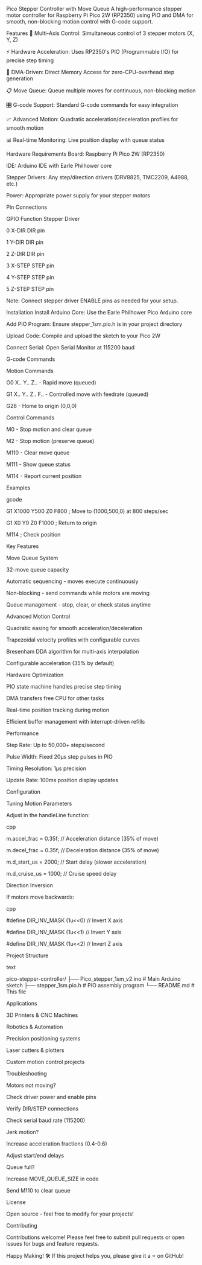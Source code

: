 Pico Stepper Controller with Move Queue
A high-performance stepper motor controller for Raspberry Pi Pico 2W (RP2350) using PIO and DMA for smooth, non-blocking motion control with G-code support.

Features
🔄 Multi-Axis Control: Simultaneous control of 3 stepper motors (X, Y, Z)

⚡ Hardware Acceleration: Uses RP2350's PIO (Programmable I/O) for precise step timing

🚀 DMA-Driven: Direct Memory Access for zero-CPU-overhead step generation

📋 Move Queue: Queue multiple moves for continuous, non-blocking motion

🎛️ G-code Support: Standard G-code commands for easy integration

📈 Advanced Motion: Quadratic acceleration/deceleration profiles for smooth motion

📊 Real-time Monitoring: Live position display with queue status

Hardware Requirements
Board: Raspberry Pi Pico 2W (RP2350)

IDE: Arduino IDE with Earle Philhower core

Stepper Drivers: Any step/direction drivers (DRV8825, TMC2209, A4988, etc.)

Power: Appropriate power supply for your stepper motors

Pin Connections

GPIO	Function	Stepper Driver

0	X-DIR	DIR pin

1	Y-DIR	DIR pin

2	Z-DIR	DIR pin

3	X-STEP	STEP pin

4	Y-STEP	STEP pin

5	Z-STEP	STEP pin

Note: Connect stepper driver ENABLE pins as needed for your setup.

Installation
Install Arduino Core: Use the Earle Philhower Pico Arduino core

Add PIO Program: Ensure stepper_1sm.pio.h is in your project directory

Upload Code: Compile and upload the sketch to your Pico 2W

Connect Serial: Open Serial Monitor at 115200 baud

G-code Commands

Motion Commands

G0 X.. Y.. Z.. - Rapid move (queued)

G1 X.. Y.. Z.. F.. - Controlled move with feedrate (queued)

G28 - Home to origin (0,0,0)

Control Commands

M0 - Stop motion and clear queue

M2 - Stop motion (preserve queue)

M110 - Clear move queue

M111 - Show queue status

M114 - Report current position

Examples

gcode

G1 X1000 Y500 Z0 F800    ; Move to (1000,500,0) at 800 steps/sec

G1 X0 Y0 Z0 F1000        ; Return to origin

M114                     ; Check position


Key Features

Move Queue System

32-move queue capacity

Automatic sequencing - moves execute continuously

Non-blocking - send commands while motors are moving

Queue management - stop, clear, or check status anytime

Advanced Motion Control

Quadratic easing for smooth acceleration/deceleration

Trapezoidal velocity profiles with configurable curves

Bresenham DDA algorithm for multi-axis interpolation

Configurable acceleration (35% by default)

Hardware Optimization

PIO state machine handles precise step timing

DMA transfers free CPU for other tasks

Real-time position tracking during motion

Efficient buffer management with interrupt-driven refills

Performance

Step Rate: Up to 50,000+ steps/second

Pulse Width: Fixed 20μs step pulses in PIO

Timing Resolution: 1μs precision

Update Rate: 100ms position display updates

Configuration

Tuning Motion Parameters

Adjust in the handleLine function:

cpp

m.accel_frac = 0.35f;   // Acceleration distance (35% of move)

m.decel_frac = 0.35f;   // Deceleration distance (35% of move)

m.d_start_us = 2000;    // Start delay (slower acceleration)

m.d_cruise_us = 1000;   // Cruise speed delay

Direction Inversion

If motors move backwards:

cpp

#define DIR_INV_MASK (1u<<0)  // Invert X axis

#define DIR_INV_MASK (1u<<1)  // Invert Y axis  

#define DIR_INV_MASK (1u<<2)  // Invert Z axis

Project Structure

text

pico-stepper-controller/
├── Pico_stepper_1sm_v2.ino    # Main Arduino sketch
├── stepper_1sm.pio.h          # PIO assembly program
└── README.md                  # This file

Applications

3D Printers & CNC Machines

Robotics & Automation

Precision positioning systems

Laser cutters & plotters

Custom motion control projects

Troubleshooting

Motors not moving?

Check driver power and enable pins

Verify DIR/STEP connections

Check serial baud rate (115200)

Jerk motion?

Increase acceleration fractions (0.4-0.6)

Adjust start/end delays

Queue full?

Increase MOVE_QUEUE_SIZE in code

Send M110 to clear queue

License

Open source - feel free to modify for your projects!

Contributing

Contributions welcome! Please feel free to submit pull requests or open issues for bugs and feature requests.

Happy Making! 🛠️ If this project helps you, please give it a ⭐ on GitHub!

